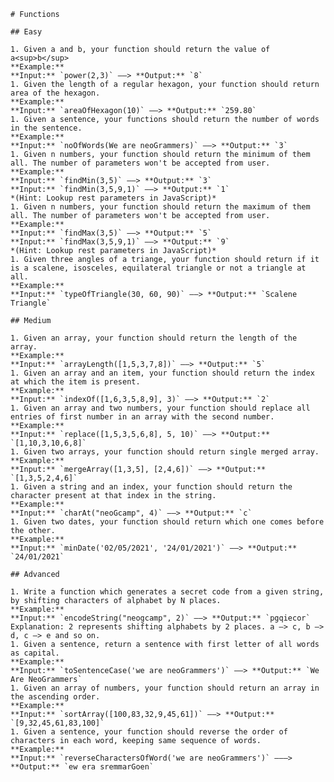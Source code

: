     # Functions

    ## Easy

    1. Given a and b, your function should return the value of a<sup>b</sup>  
    **Example:**  
    **Input:** `power(2,3)` ––> **Output:** `8`
    1. Given the length of a regular hexagon, your function should return area of the hexagon.  
    **Example:**  
    **Input:** `areaOfHexagon(10)` ––> **Output:** `259.80`
    1. Given a sentence, your functions should return the number of words in the sentence.  
    **Example:**  
    **Input:** `noOfWords(We are neoGrammers)` ––> **Output:** `3`
    1. Given n numbers, your function should return the minimum of them all. The number of parameters won't be accepted from user.  
    **Example:**  
    **Input:** `findMin(3,5)` ––> **Output:** `3`  
    **Input:** `findMin(3,5,9,1)` ––> **Output:** `1`  
    *(Hint: Lookup rest parameters in JavaScript)*
    1. Given n numbers, your function should return the maximum of them all. The number of parameters won't be accepted from user.  
    **Example:**  
    **Input:** `findMax(3,5)` ––> **Output:** `5`  
    **Input:** `findMax(3,5,9,1)` ––> **Output:** `9`  
    *(Hint: Lookup rest parameters in JavaScript)*
    1. Given three angles of a triange, your function should return if it is a scalene, isosceles, equilateral triangle or not a triangle at all.
    **Example:**  
    **Input:** `typeOfTriangle(30, 60, 90)` ––> **Output:** `Scalene Triangle`

    ## Medium

    1. Given an array, your function should return the length of the array.  
    **Example:**  
    **Input:** `arrayLength([1,5,3,7,8])` ––> **Output:** `5`
    1. Given an array and an item, your function should return the index at which the item is present.  
    **Example:**  
    **Input:** `indexOf([1,6,3,5,8,9], 3)` ––> **Output:** `2`
    1. Given an array and two numbers, your function should replace all entries of first number in an array with the second number.  
    **Example:**  
    **Input:** `replace([1,5,3,5,6,8], 5, 10)` ––> **Output:** `[1,10,3,10,6,8]`
    1. Given two arrays, your function should return single merged array.  
    **Example:**  
    **Input:** `mergeArray([1,3,5], [2,4,6])` ––> **Output:** `[1,3,5,2,4,6]`
    1. Given a string and an index, your function should return the character present at that index in the string.  
    **Example:**  
    **Input:** `charAt("neoGcamp", 4)` ––> **Output:** `c`
    1. Given two dates, your function should return which one comes before the other.  
    **Example:**  
    **Input:** `minDate('02/05/2021', '24/01/2021')` ––> **Output:** `24/01/2021`

    ## Advanced

    1. Write a function which generates a secret code from a given string, by shifting characters of alphabet by N places.
    **Example:**  
    **Input:** `encodeString("neogcamp", 2)` ––> **Output:** `pgqiecor`  
    Explanation: 2 represents shifting alphabets by 2 places. a –> c, b –> d, c –> e and so on.
    1. Given a sentence, return a sentence with first letter of all words as capital.  
    **Example:**  
    **Input:** `toSentenceCase('we are neoGrammers')` ––> **Output:** `We Are NeoGrammers`
    1. Given an array of numbers, your function should return an array in the ascending order.  
    **Example:**  
    **Input:** `sortArray([100,83,32,9,45,61])` ––> **Output:** `[9,32,45,61,83,100]`
    1. Given a sentence, your function should reverse the order of characters in each word, keeping same sequence of words.  
    **Example:**  
    **Input:** `reverseCharactersOfWord('we are neoGrammers')` –––> **Output:** `ew era sremmarGoen`
